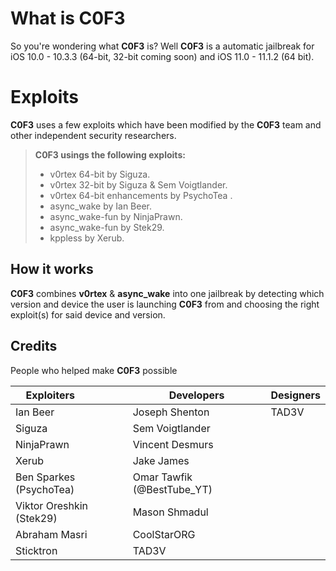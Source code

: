 # What is C0F3

So you're wondering what **C0F3** is? Well **C0F3** is a automatic jailbreak for iOS 10.0 - 10.3.3 (64-bit, 32-bit coming soon) and iOS 11.0 - 11.1.2 (64 bit). 


# Exploits

**C0F3** uses a few exploits which have been modified by the **C0F3** team and other independent security researchers.

> **C0F3 usings the following exploits:**
>
> - v0rtex 64-bit by Siguza.
> - v0rtex 32-bit by Siguza & Sem Voigtlander.
> - v0rtex 64-bit enhancements by PsychoTea .
> - async_wake by Ian Beer.
> - async_wake-fun by NinjaPrawn.
> - async_wake-fun by Stek29.
> - kppless by Xerub.

## How it works
**C0F3** combines **v0rtex** & **async_wake** into one jailbreak by detecting which version and device the user is launching **C0F3** from and choosing the right exploit(s) for said device and version. 

## Credits

People who helped make **C0F3** possible

| Exploiters               |    Developers   |   Designers   |
|--------------------------|-----------------|---------------|
| Ian Beer                 |  Joseph Shenton |  TAD3V |
| Siguza                   | Sem Voigtlander ||
| NinjaPrawn               | Vincent Desmurs ||
| Xerub                    | Jake James      ||
| Ben Sparkes (PsychoTea)  | Omar Tawfik (@BestTube_YT)   ||
| Viktor Oreshkin (Stek29) | Mason Shmadul   ||
| Abraham Masri            | CoolStarORG     ||
| Sticktron                | TAD3V           ||
